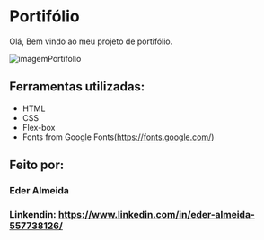 # Portifólio 

Olá, Bem vindo ao meu projeto de portifólio.

![imagemPortifolio](https://github.com/user-attachments/assets/471b81df-57d8-4083-9e15-5d98d5a18ae5)

## Ferramentas utilizadas:

* HTML
* CSS
* Flex-box
* Fonts from Google Fonts(https://fonts.google.com/)

## Feito por:
### Eder Almeida

### Linkendin: https://www.linkedin.com/in/eder-almeida-557738126/
